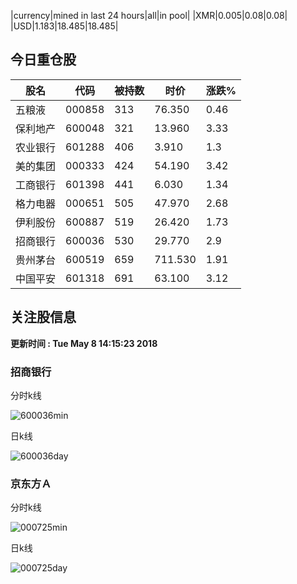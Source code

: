 |currency|mined in last 24 hours|all|in pool|
|XMR|0.005|0.08|0.08|
|USD|1.183|18.485|18.485|

## 今日重仓股 

|股名|代码|被持数|时价|涨跌%|
|---|---|---|---|---|
|五粮液|000858|313|76.350|0.46|
|保利地产|600048|321|13.960|3.33|
|农业银行|601288|406|3.910|1.3|
|美的集团|000333|424|54.190|3.42|
|工商银行|601398|441|6.030|1.34|
|格力电器|000651|505|47.970|2.68|
|伊利股份|600887|519|26.420|1.73|
|招商银行|600036|530|29.770|2.9|
|贵州茅台|600519|659|711.530|1.91|
|中国平安|601318|691|63.100|3.12|

## 关注股信息
**更新时间 : Tue May  8 14:15:23 2018**
### 招商银行 
分时k线

![600036min](http://image.sinajs.cn/newchart/min/n/sh600036.gif)

日k线

![600036day](http://image.sinajs.cn/newchart/daily/n/sh600036.gif)

### 京东方Ａ 
分时k线

![000725min](http://image.sinajs.cn/newchart/min/n/sz000725.gif)

日k线

![000725day](http://image.sinajs.cn/newchart/daily/n/sz000725.gif)
